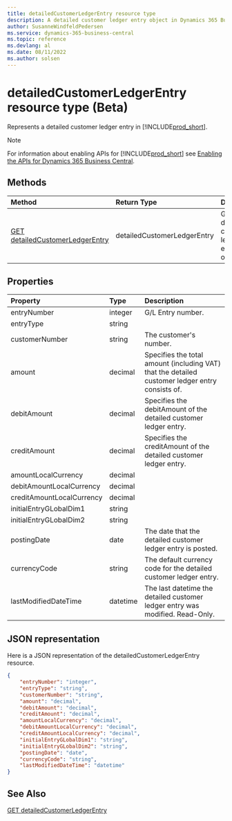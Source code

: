 ```yaml
---
title: detailedCustomerLedgerEntry resource type
description: A detailed customer ledger entry object in Dynamics 365 Business Central.
author: SusanneWindfeldPedersen
ms.service: dynamics-365-business-central
ms.topic: reference
ms.devlang: al
ms.date: 08/11/2022
ms.author: solsen
---
```


# detailedCustomerLedgerEntry resource type (Beta)

<!-- START>DO_NOT_EDIT -->
<!-- IMPORTANT:Do not edit any of the content between here and the END>DO_NOT_EDIT. -->
Represents a detailed customer ledger entry in [!INCLUDE[prod_short](../../../includes/prod_short.md)].

> [!NOTE]
> For information about enabling APIs for [!INCLUDE[prod_short](../../../includes/prod_short.md)] see [Enabling the APIs for Dynamics 365 Business Central](../../../api-reference/v2.0/enabling-apis-for-dynamics-nav.md).

## Methods

| Method | Return Type|Description |
|:--------------------|:-----------|:-------------------------|
|[GET detailedCustomerLedgerEntry](../api/dynamics_detailedcustomerledgerentry_get.md)|detailedCustomerLedgerEntry|Gets a detailed customer ledger entry object.|



## Properties

| Property           | Type   |Description     |
|:-------------------|:-------|:---------------|
|entryNumber|integer|G/L Entry number.|
|entryType|string||
|customerNumber|string|The customer's number.|
|amount|decimal|Specifies the total amount (including VAT) that the detailed customer ledger entry consists of.|
|debitAmount|decimal|Specifies the debitAmount of the detailed customer ledger entry.|
|creditAmount|decimal|Specifies the creditAmount of the detailed customer ledger entry.|
|amountLocalCurrency|decimal||
|debitAmountLocalCurrency|decimal||
|creditAmountLocalCurrency|decimal||
|initialEntryGLobalDim1|string||
|initialEntryGLobalDim2|string||
|postingDate|date|The date that the detailed customer ledger entry   is posted.|
|currencyCode|string|The default currency code for the detailed customer ledger entry.|
|lastModifiedDateTime|datetime|The last datetime the detailed customer ledger entry was modified. Read-Only.|

## JSON representation

Here is a JSON representation of the detailedCustomerLedgerEntry resource.


```json
{
    "entryNumber": "integer",
    "entryType": "string",
    "customerNumber": "string",
    "amount": "decimal",
    "debitAmount": "decimal",
    "creditAmount": "decimal",
    "amountLocalCurrency": "decimal",
    "debitAmountLocalCurrency": "decimal",
    "creditAmountLocalCurrency": "decimal",
    "initialEntryGLobalDim1": "string",
    "initialEntryGLobalDim2": "string",
    "postingDate": "date",
    "currencyCode": "string",
    "lastModifiedDateTime": "datetime"
}
```
<!-- IMPORTANT: END>DO_NOT_EDIT -->

## See Also
[GET detailedCustomerLedgerEntry](../api/dynamics_detailedcustomerledgerentry_get.md)
